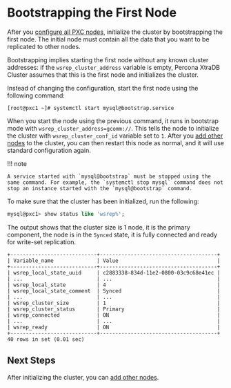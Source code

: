 # Bootstrapping the First Node

After you [configure all PXC nodes](configure.md#configure), initialize the cluster by
bootstrapping the first node.  The initial node must contain all the data that
you want to be replicated to other nodes.

Bootstrapping implies starting the first node without any known cluster
addresses: if the `wsrep_cluster_address` variable is empty, Percona XtraDB Cluster assumes that this is the first node and initializes the cluster.

Instead of changing the configuration, start the first node using the following
command:

```shell
[root@pxc1 ~]# systemctl start mysql@bootstrap.service
```

When you start the node using the previous command,
it runs in bootstrap mode with `wsrep_cluster_address=gcomm://`.
This tells the node to initialize the cluster
with `wsrep_cluster_conf_id` variable set to `1`.
After you [add other nodes](add-node.md#add-node) to the cluster,
you can then restart this node as normal,
and it will use standard configuration again.

!!! note

    A service started with `mysql@bootstrap` must be stopped using the same command. For example, the `systemctl stop mysql` command does not stop an instance started with the `mysql@bootstrap` command.

To make sure that the cluster has been initialized, run the following:

```sql
mysql@pxc1> show status like 'wsrep%';
```

The output shows that the cluster size is 1 node,
it is the primary component, the node is in the `Synced` state,
it is fully connected and ready for write-set replication.

```text
+----------------------------+--------------------------------------+
| Variable_name              | Value                                |
+----------------------------+--------------------------------------+
| wsrep_local_state_uuid     | c2883338-834d-11e2-0800-03c9c68e41ec |
| ...                        | ...                                  |
| wsrep_local_state          | 4                                    |
| wsrep_local_state_comment  | Synced                               |
| ...                        | ...                                  |
| wsrep_cluster_size         | 1                                    |
| wsrep_cluster_status       | Primary                              |
| wsrep_connected            | ON                                   |
| ...                        | ...                                  |
| wsrep_ready                | ON                                   |
+----------------------------+--------------------------------------+
40 rows in set (0.01 sec)
```

## Next Steps

After initializing the cluster, you can [add other nodes](add-node.md#add-node).
